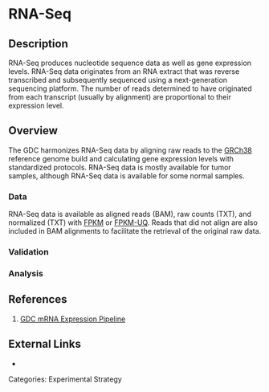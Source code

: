 # RNA-Seq #
## Description ##

RNA-Seq produces nucleotide sequence data as well as gene expression levels. RNA-Seq data originates from an RNA extract that was reverse transcribed and subsequently sequenced using a next-generation sequencing platform.  The number of reads determined to have originated from each transcript (usually
by alignment) are proportional to their expression level.

## Overview ##

The GDC harmonizes RNA-Seq data by aligning raw reads to the [GRCh38](LINK) reference genome build and calculating gene expression levels with standardized protocols. RNA-Seq data is mostly available for tumor samples, although RNA-Seq data is available for some normal samples.

### Data ###

RNA-Seq data is available as aligned reads (BAM), raw counts (TXT), and normalized (TXT) with [FPKM](LINK) or [FPKM-UQ](LINK). Reads that did not align are also included in BAM alignments to facilitate the retrieval of the original raw data.   

### Validation ###
### Analysis ###
## References ##
1. [GDC mRNA Expression Pipeline](https://docs.gdc.cancer.gov/Data/Bioinformatics_Pipelines/Expression_mRNA_Pipeline/)

## External Links ##
*

Categories: Experimental Strategy
